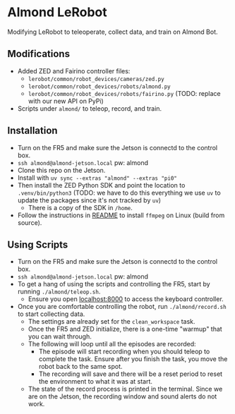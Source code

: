 # Almond LeRobot
Modifying LeRobot to teleoperate, collect data, and train on Almond Bot.

## Modifications
- Added ZED and Fairino controller files:
    - `lerobot/common/robot_devices/cameras/zed.py`
    - `lerobot/common/robot_devices/robots/almond.py`
    - `lerobot/common/robot_devices/robots/fairino.py` (TODO: replace with our new API on PyPi)
- Scripts under `almond/` to teleop, record, and train.

## Installation
- Turn on the FR5 and make sure the Jetson is connectd to the control box.
- `ssh almond@almond-jetson.local` pw: almond
- Clone this repo on the Jetson.
- Install with `uv sync --extras "almond" --extras "pi0"`
- Then install the ZED Python SDK and point the location to `.venv/bin/python3` (TODO: we have to do this everything we use `uv` to update the packages since it's not tracked by `uv`)
    - There is a copy of the SDK in `/home`.
- Follow the instructions in [README](README.md) to install `ffmpeg` on Linux (build from source).

## Using Scripts
- Turn on the FR5 and make sure the Jetson is connectd to the control box.
- `ssh almond@almond-jetson.local` pw: almond
- To get a hang of using the scripts and controlling the FR5, start by running `./almond/teleop.sh`.
    - Ensure you open [localhost:8000](http://localhost:8000) to access the keyboard controller.
- Once you are comfortable controlling the robot, run `./almond/record.sh` to start collecting data.
    - The settings are already set for the `clean_workspace` task.
    - Once the FR5 and ZED initialize, there is a one-time "warmup" that you can wait through.
    - The following will loop until all the episodes are recorded:
        - The episode will start recording when you should teleop to complete the task. Ensure after you finish the task, you move the robot back to the same spot.
        - The recording will save and there will be a reset period to reset the environment to what it was at start.
    - The state of the record process is printed in the terminal. Since we are on the Jetson, the recording window and sound alerts do not work.
